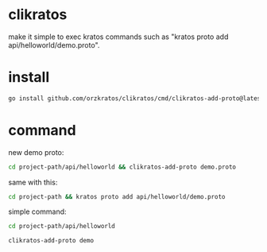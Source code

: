 # clikratos
make it simple to exec kratos commands such as "kratos proto add api/helloworld/demo.proto".

# install

```bash
go install github.com/orzkratos/clikratos/cmd/clikratos-add-proto@latest
```

# command

new demo proto:
```bash
cd project-path/api/helloworld && clikratos-add-proto demo.proto
```

same with this:
```bash
cd project-path && kratos proto add api/helloworld/demo.proto
```

simple command:
```bash
cd project-path/api/helloworld

clikratos-add-proto demo
```
